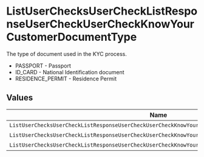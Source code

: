 # ListUserChecksUserCheckListResponseUserCheckUserCheckKnowYourCustomerDocumentType

The type of document used in the KYC process.
* PASSPORT - Passport
* ID_CARD - National Identification document
* RESIDENCE_PERMIT - Residence Permit


## Values

| Name                                                                                               | Value                                                                                              |
| -------------------------------------------------------------------------------------------------- | -------------------------------------------------------------------------------------------------- |
| `ListUserChecksUserCheckListResponseUserCheckUserCheckKnowYourCustomerDocumentTypePassport`        | PASSPORT                                                                                           |
| `ListUserChecksUserCheckListResponseUserCheckUserCheckKnowYourCustomerDocumentTypeIDCard`          | ID_CARD                                                                                            |
| `ListUserChecksUserCheckListResponseUserCheckUserCheckKnowYourCustomerDocumentTypeResidencePermit` | RESIDENCE_PERMIT                                                                                   |